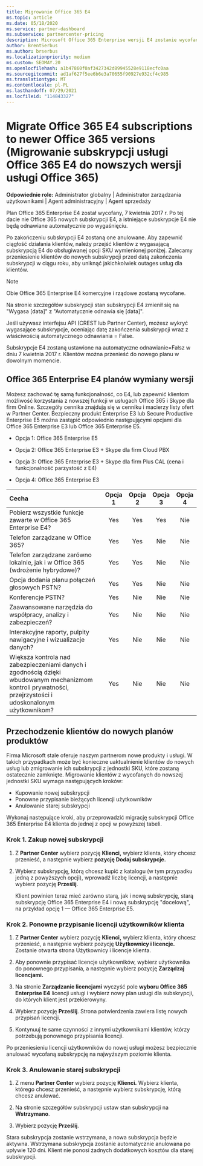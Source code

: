 ```yaml
---
title: Migrowanie Office 365 E4
ms.topic: article
ms.date: 05/18/2020
ms.service: partner-dashboard
ms.subservice: partnercenter-pricing
description: Microsoft Office 365 Enterprise wersji E4 zostanie wycofana z dniem 7 kwietnia 2017 r. Dowiedz się, jak migrować subskrypcje klientów do nowszej wersji Office 365.
author: BrentSerbus
ms.author: brserbus
ms.localizationpriority: medium
ms.custom: SEOMAY.20
ms.openlocfilehash: a1b47860f0af3427342d89945528e9118ecfc0aa
ms.sourcegitcommit: ad1af627f5ee6b6e3a70655f90927e932cf4c985
ms.translationtype: MT
ms.contentlocale: pl-PL
ms.lasthandoff: 07/29/2021
ms.locfileid: "114843327"
---
```

# <a name="migrate-office-365-e4-subscriptions-to-newer-office-365-versions"></a>Migrate Office 365 E4 subscriptions to newer Office 365 versions (Migrowanie subskrypcji usługi Office 365 E4 do nowszych wersji usługi Office 365)

**Odpowiednie role:** Administrator globalny | Administrator zarządzania użytkownikami | Agent administracyjny | Agent sprzedaży

Plan Office 365 Enterprise E4 został wycofany, 7 kwietnia 2017 r. Po tej dacie nie Office 365 nowych subskrypcji E4, a istniejące subskrypcje E4 nie będą odnawiane automatycznie po wygaśnięciu.

Po zakończeniu subskrypcji E4 zostaną one anulowane. Aby zapewnić ciągłość działania klientów, należy przejść klientów z wygasającą subskrypcją E4 do obsługiwanej opcji SKU wymienionej poniżej. Zalecamy przeniesienie klientów do nowych subskrypcji przed datą zakończenia subskrypcji w ciągu roku, aby uniknąć jakichkolwiek outages usług dla klientów. 

> [!NOTE]  
> Obie Office 365 Enterprise E4 komercyjne i rządowe zostaną wycofane.
 
Na stronie szczegółów subskrypcji stan subskrypcji E4 zmienił się na "Wygasa [data]" z "Automatycznie odnawia się [data]". 

Jeśli używasz interfejsu API (CREST lub Partner Center), możesz wykryć wygasające subskrypcje, oceniając datę zakończenia subskrypcji wraz z właściwością automatycznego odnawiania = False. 

Subskrypcje E4 zostaną ustawione na automatyczne odnawianie=Fałsz w dniu 7 kwietnia 2017 r. Klientów można przenieść do nowego planu w dowolnym momencie. 

## <a name="office-365-enterprise-e4-edition-replacement-plans"></a>Office 365 Enterprise E4 planów wymiany wersji

Możesz zachować tę samą funkcjonalność, co E4, lub zapewnić klientom możliwość korzystania z nowszej funkcji w usługach Office 365 i Skype dla firm Online. Szczegóły cennika znajdują się w cenniku i macierzy listy ofert w Partner Center. Bezpieczny produkt Enterprise E3 lub Secure Productive Enterprise E5 można zastąpić odpowiednio następującymi opcjami dla Office 365 Enterprise E3 lub Office 365 Enterprise E5.

- Opcja 1: Office 365 Enterprise E5

- Opcja 2: Office 365 Enterprise E3 + Skype dla firm Cloud PBX

- Opcja 3: Office 365 Enterprise E3 + Skype dla firm Plus CAL (cena i funkcjonalność parzystość z E4)

- Opcja 4: Office 365 Enterprise E3


| Cecha | Opcja 1 | Opcja 2 | Opcja 3 | Opcja 4 |
| :---    | :------: |   :---:  |   :---:  |   :---:  |
| Pobierz wszystkie funkcje zawarte w Office 365 Enterprise E4? | Yes | Yes | Yes | Nie |
| Telefon zarządzane w Office 365? | Yes | Yes | Nie | Nie |
| Telefon zarządzane zarówno lokalnie, jak i w Office 365 (wdrożenie hybrydowe)? | Yes | Yes | Nie | Nie |
| Opcja dodania planu połączeń głosowych PSTN? | Yes | Yes | Nie | Nie |
| Konferencje PSTN? | Yes | Nie | Nie | Nie |
| Zaawansowane narzędzia do współpracy, analizy i zabezpieczeń? | Yes | Nie | Nie | Nie |
| Interakcyjne raporty, pulpity nawigacyjne i wizualizacje danych? | Yes | Nie | Nie | Nie | 
| Większa kontrola nad zabezpieczeniami danych i zgodnością dzięki wbudowanym mechanizmom kontroli prywatności, przejrzystości i udoskonalonym użytkownikom? | Yes | Nie | Nie | Nie | 

## <a name="transition-customers-to-new-product-plans"></a>Przechodzenie klientów do nowych planów produktów

Firma Microsoft stale oferuje naszym partnerom nowe produkty i usługi. W takich przypadkach może być konieczne uaktualnienie klientów do nowych usług lub zmigrowanie ich subskrypcji z jednostki SKU, które zostaną ostatecznie zamknięte. Migrowanie klientów z wycofanych do nowszej jednostki SKU wymaga następujących kroków:

-   Kupowanie nowej subskrypcji
-   Ponowne przypisanie bieżących licencji użytkowników
-   Anulowanie starej subskrypcji

Wykonaj następujące kroki, aby przeprowadzić migrację subskrypcji Office 365 Enterprise E4 klienta do jednej z opcji w powyższej tabeli.

### <a name="step-1---purchase-the-new-subscription"></a>Krok 1. Zakup nowej subskrypcji

1. Z **Partner Center** wybierz pozycję **Klienci,** wybierz klienta, który chcesz przenieść, a następnie wybierz **pozycję Dodaj subskrypcje.**

2. Wybierz subskrypcję, którą chcesz kupić z katalogu (w tym przypadku jedną z powyższych opcji), wprowadź liczbę licencji, a następnie wybierz pozycję **Prześlij**.

   Klient powinien teraz mieć zarówno starą, jak i nową subskrypcję, starą subskrypcję Office 365 Enterprise E4 i nową subskrypcję "docelową", na przykład opcję 1 — Office 365 Enterprise E5.

### <a name="step-2---reassign-the-customers-users-licenses"></a>Krok 2. Ponowne przypisanie licencji użytkowników klienta

1. Z **Partner Center** wybierz pozycję **Klienci,** wybierz klienta, który chcesz przenieść, a następnie wybierz pozycję **Użytkownicy i licencje.** Zostanie otwarta strona Użytkownicy i licencje klienta.

2. Aby ponownie przypisać licencje użytkowników, wybierz użytkownika do ponownego przypisania, a następnie wybierz pozycję **Zarządzaj licencjami.**

3. Na stronie **Zarządzanie licencjami** wyczyść pole **wyboru Office 365 Enterprise E4** licencji usługi i wybierz nowy plan usługi dla subskrypcji, do których klient jest przekierowyny.

4. Wybierz pozycję **Prześlij**. Strona potwierdzenia zawiera listę nowych przypisań licencji.

5. Kontynuuj te same czynności z innymi użytkownikami klientów, którzy potrzebują ponownego przypisania licencji.

Po przeniesieniu licencji użytkowników do nowej usługi możesz bezpiecznie anulować wycofaną subskrypcję na najwyższym poziomie klienta.

### <a name="step-3---cancel-the-old-subscription"></a>Krok 3. Anulowanie starej subskrypcji

1. Z menu **Partner Center** wybierz pozycję **Klienci.** Wybierz klienta, którego chcesz przenieść, a następnie wybierz subskrypcję, którą chcesz anulować.

2. Na stronie szczegółów subskrypcji ustaw stan subskrypcji na **Wstrzymano**.

3. Wybierz pozycję **Prześlij**.

Stara subskrypcja zostanie wstrzymana, a nowa subskrypcja będzie aktywna. Wstrzymana subskrypcja zostanie automatycznie anulowana po upływie 120 dni. Klient nie ponosi żadnych dodatkowych kosztów dla starej subskrypcji.



 



